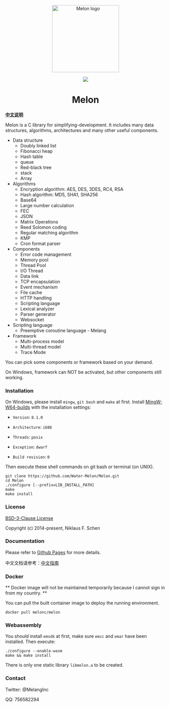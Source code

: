 <p align="center"><img width="210" src="https://github.com/Water-Melon/Melon/blob/master/docs/logo.png?raw=true" alt="Melon logo"></p>
<p align="center"><img src="https://img.shields.io/github/license/Water-Melon/Melang" /></p>
<h1 align="center">Melon</h1>



**[中文说明](https://water-melon.github.io/Melon/cn/)**

Melon is a C library for simplifying-development. 
It includes many data structures, algorithms, architectures and many other useful components.

- Data structure
  - Doubly linked list
  - Fibonacci heap
  - Hash table
  - queue
  - Red-black tree
  - stack
  - Array
- Algorithms
  - Encryption algorithm: AES, DES, 3DES, RC4, RSA
  - Hash algorithm: MD5, SHA1, SHA256
  - Base64
  - Large number calculation
  - FEC
  - JSON
  - Matrix Operations
  - Reed Solomon coding
  - Regular matching algorithm
  - KMP
  - Cron format parser
- Components
  - Error code management
  - Memory pool
  - Thread Pool
  - I/O Thread
  - Data link
  - TCP encapsulation
  - Event mechanism
  - File cache
  - HTTP handling
  - Scripting language
  - Lexical analyzer
  - Parser generator
  - Websocket
- Scripting language
  - Preemptive coroutine language - Melang
- Framework
  - Multi-process model
  - Multi-thread model
  - Trace Mode

You can pick some components or framework based on your demand.

On Windows, framework can NOT be activated, but other components still working.



### Installation

On Windows, please install `mingw`, `git bash` and `make` at first. Install [MingW-W64-builds](https://www.mingw-w64.org/downloads/#mingw-builds) with the installation settings:

- `Version`: `8.1.0`

- `Architecture`: `i686`

- `Threads`: `posix`

- `Exception`: `dwarf`

- `Build revision`: `0`

Then execute these shell commands on git bash or terminal (on UNIX).

```
git clone https://github.com/Water-Melon/Melon.git
cd Melon
./configure [--prefix=LIB_INSTALL_PATH]
make
make install
```

### License

[BSD-3-Clause License](https://github.com/Water-Melon/Melang/blob/master/LICENSE)

Copyright (c) 2014-present, Niklaus F. Schen



### Documentation

Please refer to [Github Pages](https://water-melon.github.io/Melon/) for more details.

中文文档请参考：[中文指南](https://water-melon.github.io/Melon/cn/)



### Docker

** Docker image will not be maintained temporarily because I cannot sign in from my country. ** 

You can pull the built container image to deploy the running environment.

```shell
docker pull melonc/melon
```


### Webassembly

You should install `emsdk` at first, make sure `emcc` and `emar` have been installed. Then execute:

```shell
./configure --enable-wasm
make && make install
```

There is only one static library `libmelon.a` to be created.


### Contact

Twitter: @MelangInc

QQ: 756582294

